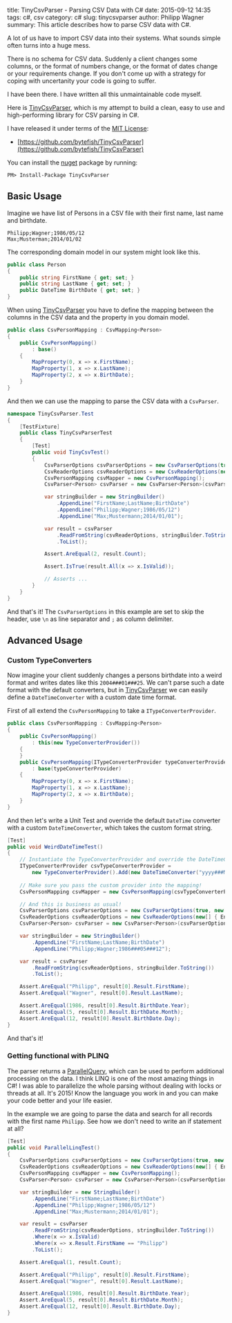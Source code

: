 ﻿title: TinyCsvParser - Parsing CSV Data with C#
date: 2015-09-12 14:35
tags: c#, csv
category: c#
slug: tinycsvparser
author: Philipp Wagner
summary: This article describes how to parse CSV data with C#.

[TinyCsvParser]: https://github.com/bytefish/TinyCsvParser
[MIT License]: https://opensource.org/licenses/MIT

A lot of us have to import CSV data into their systems. What sounds simple often turns into a huge mess. 

There is no schema for CSV data. Suddenly a client changes some columns, or the format of numbers change, or the 
format of dates change or your requirements change. If you don't come up with a strategy for coping with uncertanity 
your code is going to suffer.

I have been there. I have written all this unmaintainable code myself.

Here is [TinyCsvParser], which is my attempt to build a clean, easy to use and high-performing library for CSV parsing in C#.

I have released it under terms of the [MIT License]:

* [https://github.com/bytefish/TinyCsvParser](https://github.com/bytefish/TinyCsvParser)

You can install the [nuget](https://www.nuget.org) package by running:

```
PM> Install-Package TinyCsvParser
```

## Basic Usage ##

Imagine we have list of Persons in a CSV file with their first name, last name and birthdate.

```
Philipp;Wagner;1986/05/12
Max;Musterman;2014/01/02
```

The corresponding domain model in our system might look like this.

```csharp
public class Person
{
    public string FirstName { get; set; }
    public string LastName { get; set; }
    public DateTime BirthDate { get; set; }
}
```

When using [TinyCsvParser] you have to define the mapping between the columns in the CSV data and the property in you domain model.

```csharp
public class CsvPersonMapping : CsvMapping<Person>
{
    public CsvPersonMapping()
        : base()
    {
        MapProperty(0, x => x.FirstName);
        MapProperty(1, x => x.LastName);
        MapProperty(2, x => x.BirthDate);
    }
}
```

And then we can use the mapping to parse the CSV data with a ``CsvParser``.

```csharp
namespace TinyCsvParser.Test
{
    [TestFixture]
    public class TinyCsvParserTest
    {
        [Test]
        public void TinyCsvTest()
        {
            CsvParserOptions csvParserOptions = new CsvParserOptions(true, new[] { ';' });
            CsvReaderOptions csvReaderOptions = new CsvReaderOptions(new[] { Environment.NewLine });
            CsvPersonMapping csvMapper = new CsvPersonMapping();
            CsvParser<Person> csvParser = new CsvParser<Person>(csvParserOptions, csvMapper);

            var stringBuilder = new StringBuilder()
                .AppendLine("FirstName;LastName;BirthDate")
                .AppendLine("Philipp;Wagner;1986/05/12")
                .AppendLine("Max;Mustermann;2014/01/01");

            var result = csvParser
                .ReadFromString(csvReaderOptions, stringBuilder.ToString())
                .ToList();

            Assert.AreEqual(2, result.Count);

            Assert.IsTrue(result.All(x => x.IsValid));

            // Asserts ...
        }
    }
}
```
   
And that's it! The ``CsvParserOptions`` in this example are set to skip the header, use ``\n`` as line separator and ``;`` as column delimiter.

## Advanced Usage ##

### Custom TypeConverters ###

Now imagine your client suddenly changes a persons birthdate into a weird format and writes dates like this ``2004###01###25``. We can't parse such 
a date format with the default converters, but in [TinyCsvParser] we can easily define a ``DateTimeConverter`` with a custom date time format.

First of all extend the ``CsvPersonMapping`` to take a ``ITypeConverterProvider``.

```csharp
public class CsvPersonMapping : CsvMapping<Person>
{
    public CsvPersonMapping()
        : this(new TypeConverterProvider())
    {
    }
    public CsvPersonMapping(ITypeConverterProvider typeConverterProvider)
        : base(typeConverterProvider)
    {
        MapProperty(0, x => x.FirstName);
        MapProperty(1, x => x.LastName);
        MapProperty(2, x => x.BirthDate);
    }
}
```

And then let's write a Unit Test and override the default ``DateTime`` converter with a custom ``DateTimeConverter``, which takes the custom format string.

```csharp
[Test]
public void WeirdDateTimeTest()
{
    // Instantiate the TypeConverterProvider and override the DateTimeConverter:
    ITypeConverterProvider csvTypeConverterProvider = 
        new TypeConverterProvider().Add(new DateTimeConverter("yyyy###MM###dd"));
    
    // Make sure you pass the custom provider into the mapping!
    CsvPersonMapping csvMapper = new CsvPersonMapping(csvTypeConverterProvider);

    // And this is business as usual!
    CsvParserOptions csvParserOptions = new CsvParserOptions(true, new[] { ';' });
    CsvReaderOptions csvReaderOptions = new CsvReaderOptions(new[] { Environment.NewLine });
    CsvParser<Person> csvParser = new CsvParser<Person>(csvParserOptions, csvMapper);

    var stringBuilder = new StringBuilder()
        .AppendLine("FirstName;LastName;BirthDate")
        .AppendLine("Philipp;Wagner;1986###05###12");

    var result = csvParser
        .ReadFromString(csvReaderOptions, stringBuilder.ToString())
        .ToList();

    Assert.AreEqual("Philipp", result[0].Result.FirstName);
    Assert.AreEqual("Wagner", result[0].Result.LastName);

    Assert.AreEqual(1986, result[0].Result.BirthDate.Year);
    Assert.AreEqual(5, result[0].Result.BirthDate.Month);
    Assert.AreEqual(12, result[0].Result.BirthDate.Day);
}
```

And that's it!

### Getting functional with PLINQ ###

[ParallelQuery]: https://msdn.microsoft.com/en-us/library/system.linq.parallelquery(v=vs.100).aspx

The parser returns a [ParallelQuery], which can be used to perform additional processing on the data. I think LINQ is one of the most amazing things in C#! I was 
able to parallelize the whole parsing without dealing with locks or threads at all. It's 2015! Know the language you work in and you can make your code better and 
your life easier.

In the example we are going to parse the data and search for all records with the first name ``Philipp``. See how we don't need to write an if statement at all?

```csharp
[Test]
public void ParallelLinqTest()
{
    CsvParserOptions csvParserOptions = new CsvParserOptions(true, new[] { ';' });
    CsvReaderOptions csvReaderOptions = new CsvReaderOptions(new[] { Environment.NewLine });
    CsvPersonMapping csvMapper = new CsvPersonMapping();
    CsvParser<Person> csvParser = new CsvParser<Person>(csvParserOptions, csvMapper);

    var stringBuilder = new StringBuilder()
        .AppendLine("FirstName;LastName;BirthDate")
        .AppendLine("Philipp;Wagner;1986/05/12")
        .AppendLine("Max;Mustermann;2014/01/01");

    var result = csvParser
        .ReadFromString(csvReaderOptions, stringBuilder.ToString())
        .Where(x => x.IsValid)
        .Where(x => x.Result.FirstName == "Philipp")
        .ToList();

    Assert.AreEqual(1, result.Count);

    Assert.AreEqual("Philipp", result[0].Result.FirstName);
    Assert.AreEqual("Wagner", result[0].Result.LastName);

    Assert.AreEqual(1986, result[0].Result.BirthDate.Year);
    Assert.AreEqual(5, result[0].Result.BirthDate.Month);
    Assert.AreEqual(12, result[0].Result.BirthDate.Day);
}
```